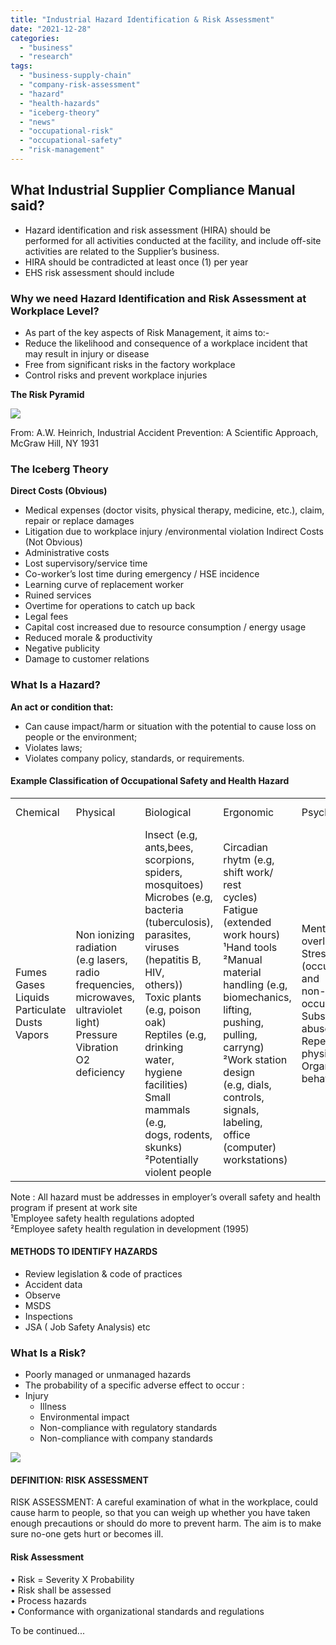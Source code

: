 ```yaml
---
title: "Industrial Hazard Identification & Risk Assessment"
date: "2021-12-28"
categories: 
  - "business"
  - "research"
tags: 
  - "business-supply-chain"
  - "company-risk-assessment"
  - "hazard"
  - "health-hazards"
  - "iceberg-theory"
  - "news"
  - "occupational-risk"
  - "occupational-safety"
  - "risk-management"
---
```


## What Industrial Supplier Compliance Manual said?

- Hazard identification and risk assessment (HIRA) should be  
    performed for all activities conducted at the facility, and include off-site activities are related to the Supplier’s business.
- HIRA should be contradicted at least once (1) per year
- EHS risk assessment should include

### Why we need Hazard Identification and Risk Assessment at Workplace Level?

- As part of the key aspects of Risk Management, it aims to:-
- Reduce the likelihood and consequence of a workplace incident that may result in injury or disease
- Free from significant risks in the factory workplace
- Control risks and prevent workplace injuries

**The Risk Pyramid**

![](images/image.png)

From: A.W. Heinrich, Industrial Accident Prevention: A Scientific Approach, McGraw Hill, NY 1931

### The Iceberg Theory

**Direct Costs (Obvious)**

- Medical expenses (doctor visits, physical therapy, medicine, etc.), claim, repair or replace damages
- Litigation due to workplace injury /environmental violation Indirect Costs (Not Obvious)
- Administrative costs
- Lost supervisory/service time
- Co-worker’s lost time during emergency / HSE incidence
- Learning curve of replacement worker
- Ruined services
- Overtime for operations to catch up back
- Legal fees
- Capital cost increased due to resource consumption / energy usage
- Reduced morale & productivity
- Negative publicity
- Damage to customer relations

### What Is a Hazard?

**An act or condition that:**

- Can cause impact/harm or situation with the potential to cause loss on people or the environment;
- Violates laws;
- Violates company policy, standards, or requirements.

#### Example Classification of Occupational Safety and Health Hazard

<table><tbody><tr><td>Chemical</td><td>Physical</td><td>Biological</td><td>Ergonomic</td><td>Psychological</td><td>General Safety</td></tr><tr><td>Fumes Gases<br>Liquids<br>Particulate<br>Dusts<br>Vapors</td><td>Non ionizing<br>radiation (e.g lasers,<br>radio frequencies,<br>microwaves,<br>ultraviolet light)<br>Pressure Vibration<br>O2 deficiency</td><td>Insect (e.g, ants,bees,<br>scorpions, spiders,<br>mosquitoes)<br>Microbes (e.g, bacteria<br>(tuberculosis), parasites,<br>viruses (hepatitis B, HIV,<br>others))<br>Toxic plants (e.g, poison<br>oak)<br>Reptiles (e.g, drinking<br>water, hygiene facilities)<br>Small mammals (e.g,<br>dogs, rodents, skunks)<br>²Potentially violent people</td><td>Circadian rhytm (e.g,<br>shift work/ rest<br>cycles) Fatigue<br>(extended work hours)<br>¹Hand tools<br>²Manual material<br>handling (e.g,<br>biomechanics, lifting,<br>pushing, pulling,<br>carryng)<br>²Work station design<br>(e.g, dials, controls,<br>signals, labeling,<br>office (computer)<br>workstations)</td><td>Mental task<br>overload<br>Stress<br>(occupational and<br>non-occupational)<br>Substance abuse<br>Repetitive<br>physiological<br>Organization<br>behavior</td><td>¹Construction<br>¹Maintenance<br>¹Electrical<br>¹Emergencies<br>¹Enviromental<br>conditions<br>¹Fires/ explosion<br>¹Mechanical and<br>machinery systems<br>¹Motorized equipment<br>¹Pressurized systems<br>¹Fall protection<br>¹Motor vehicle<br>occupant safety</td></tr></tbody></table>

Note : All hazard must be addresses in employer’s overall safety and health program if present at work site  
¹Employee safety health regulations adopted  
²Employee safety health regulation in development (1995)

#### METHODS TO IDENTIFY HAZARDS

- Review legislation & code of practices
- Accident data
- Observe
- MSDS
- Inspections
- JSA ( Job Safety Analysis) etc

### What Is a Risk?

- Poorly managed or unmanaged hazards
- The probability of a specific adverse effect to occur :
- Injury
    - Illness
    - Environmental impact
    - Non-compliance with regulatory standards
    - Non-compliance with company standards

![](images/image-1.png)

#### DEFINITION: RISK ASSESSMENT

RISK ASSESSMENT: A careful examination of what in the workplace, could cause harm to people, so that you can weigh up whether you have taken enough precautions or should do more to prevent harm. The aim is to make sure no-one gets hurt or becomes ill.

#### Risk Assessment

• Risk = Severity X Probability  
• Risk shall be assessed  
• Process hazards  
• Conformance with organizational standards and regulations

To be continued...

